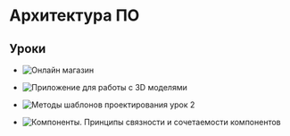 # Архитектура ПО 
## Уроки
* ![Онлайн магазин](/images/1.png)

* ![Приложение для работы с 3D моделями](/images/2.png)

* ![Методы шаблонов проектирования урок 2](/images/2.png)

* ![Компоненты. Принципы связности и сочетаемости компонентов](/images/3.png)

